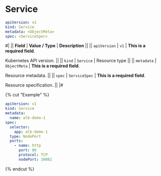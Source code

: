 # Service

```yaml
apiVersion: v1
kind: Service
metadata: <ObjectMeta>
spec: <ServiceSpec>
```

#|
|| **Field**     | **Value / Type**   | **Description**           ||
|| `apiVersion` | `v1` |                   **This is a required field**.

Kubernetes API version. ||
|| `kind`       | `Service`              | Resource type           ||
|| `metadata`   | `ObjectMeta`           | **This is a required field**.

Resource metadata. ||
|| `spec`       | `ServiceSpec`          | **This is a required field**.

Resource specification. ||
|#

{% cut "Example" %}

```yaml
apiVersion: v1
kind: Service
metadata:
  name: alb-demo-1
spec:
  selector:
    app: alb-demo-1
  type: NodePort
  ports:
    - name: http
      port: 80
      protocol: TCP
      nodePort: 30081
```

{% endcut %}
